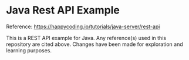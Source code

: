 # Java Rest API Example

Reference: https://happycoding.io/tutorials/java-server/rest-api

This is a REST API example for Java. Any reference(s) used in this repository are cited above.
Changes have been made for exploration and learning purposes.
